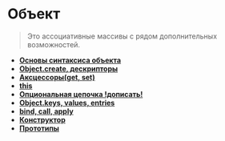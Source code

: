 # Объект
> Это ассоциативные массивы с рядом дополнительных возможностей.

* **<a href="./pages/basic">Основы синтаксиса объекта</a>**
* **<a href="./pages/create-with-descriptors">Object.create, дескрипторы</a>**
* **<a href="./pages/akscessor">Аксцессоры(get, set)</a>**
* **<a href="./pages/this">this</a>**
* **<a href="./pages/option-chain">Опциональная цепочка !дописать!</a>**
* **<a href="./pages/object-keys-values-entries">Object.keys, values, entries</a>**
* **<a href="./pages/bind-call-apply">bind, call, apply</a>**
* **<a href="./pages/constructor">Конструктор</a>**
* **<a href="./pages/prototype">Прототипы</a>**
